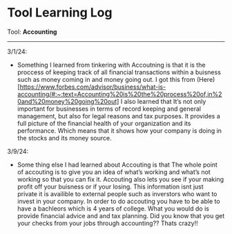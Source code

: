 # Tool Learning Log

Tool: **Accounting**

---

3/1/24:
* Something I learned from tinkering with Accoutning is that it is the proccess of keeping track of all financial transactions within a buisness such as money coming in and money going out. I got this from (Here)[https://www.forbes.com/advisor/business/what-is-accounting/#:~:text=Accounting%20is%20the%20process%20of,in%20and%20money%20going%20out] I also learned that It’s not only important for businesses in terms of record keeping and general management, but also for legal reasons and tax purposes. It provides a full picture of the financial health of your organization and its performance. Which means that it shows how your company is doing in the stocks and its money source.



3/9/24:
* Some thing else I had learned about Accouting is that The whole point of accouting  is to give you an idea of what’s working and what’s not working so that you can fix it. Accouting also lets you see if your making profit off your buisness or if your losing. This information isnt just private it is availible to external people such as inverstors who want to invest in your company. In order to do accouting you have to be able to have a bachleors which is 4 years of college. What you would do is provide financial advice and and tax planning. Did you know that you get your checks from your jobs through accounting?? Thats crazy!! 




<!--
* Links you used today (websites, videos, etc)
* Things you tried, progress you made, etc
* Challenges, a-ha moments, etc
* Questions you still have
* What you're going to try next
-->
